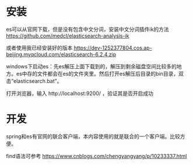 # 安装
es可以从官网下载，但是没有包含中文分词，安装中文分词插件ik的方法 https://github.com/medcl/elasticsearch-analysis-ik

或者使用我已经安装好的版本  https://dev-1252377804.cos.ap-beijing.myqcloud.com/elasticsearch-6.2.4.zip


windows下启动es：先es解压上面下载到的，解压到剩余磁盘空间比较多的地方。es中存的文件都会在es的文件夹里。然后打开es解压后目录的bin目录，双击“elasticsearch.bat”。

打开浏览器，输入 http://localhost:9200/ ，验证其是否开启成功


# 开发

spring和es有官网的联合客户端，本内容使用的就是联合的一个客户端。比较方便。

find语法可参考 https://www.cnblogs.com/chengyangyang/p/10233337.html

